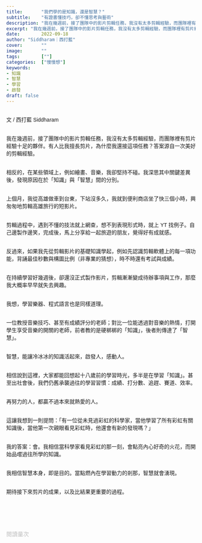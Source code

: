 ```yaml
---
title:       "我們學的是知識，還是智慧？"
subtitle:    "有證書懂技巧，卻不懂思考與藝術"
description: "我在幾週前，接了團隊中的影片剪輯任務，我沒有太多剪輯經驗，而團隊裡有剪片經驗十足的夥伴。有人比我擅長剪片，為什麼我還接這項任務？答案源自一次美好的剪輯經驗..."
excerpt: "我在幾週前，接了團隊中的影片剪輯任務，我沒有太多剪輯經驗，而團隊裡有剪片經驗十足的夥伴。有人比我擅長剪片，為什麼我還接這項任務？答案源自一次美好的剪輯經驗..."
date:        2022-09-18
author: "Siddharam｜西打藍"
cover:       ""
image:       ""
tags:        [""]
categories:  ["慢慢想"]
keywords:
- 知識
- 智慧
- 學習
- 啟發
draft: false
---
```


<article style="font-family: 'Noto Sans TC', '微軟正黑體', sans-serif; font-weight: 300;">

<br>文 / 西打藍 Siddharam<br><br>

我在幾週前，接了團隊中的影片剪輯任務，我沒有太多剪輯經驗，而團隊裡有剪片經驗十足的夥伴。有人比我擅長剪片，為什麼我還接這項任務？答案源自一次美好的剪輯經驗。<br><br>

相反的，在某些領域上，例如繪畫、音樂，我卻堅持不碰。我深思其中關鍵差異後，發現原因在於「知識」與「智慧」間的分別。<br><br>

上個月，我從高雄做車到台東，下站沒多久，我就到便利商店坐了快三個小時，興匆匆地剪輯高雄旅行的短影片。<br><br>

剪輯過程中，遇到不懂的技法就上網查，想不到表現形式時，就上 YT 找例子。自己邊製作邊笑，完成後，馬上分享給一起旅遊的朋友，覺得好有成就感。<br><br>

反過來，如果我先從剪輯影片的基礎知識學起，例如先認識剪輯軟體上的每一項功能，背誦最佳秒數與構圖比例（非專業的猜想），時不時還有考試與成績。<br><br>

在持續學習好幾週後，卻還沒正式製作影片，剪輯漸漸變成待辦事項與工作，那麼我大概率早早就失去興趣。<br><br>

我想，學習樂器、程式語言也是同樣道理。<br><br>

一位教授音樂技巧、甚至有成績評分的老師；對比一位能透過對音樂的熱情，打開學生享受音樂的開關的老師，前者教的是硬梆梆的「知識」，後者則傳達了「智慧」。<br><br>

智慧，能讓冷冰冰的知識活起來，啟發人，感動人。<br><br>

相信說到這裡，大家都能回想起十八歲前的學習時光，多半是在學習「知識」。甚至出社會後，我們仍舊承襲過往的學習習慣：成績、打分數、追趕、賽道、效率。<br><br>

再努力的人，都贏不過本來就熱愛的人。<br><br>

這讓我想到一則提問：「有一位從未見過彩虹的科學家，當他學習了所有彩虹有關知識後，當他第一次親眼看見彩虹時，他還會有新的發現嗎？」<br><br>

我的答案：會。我相信當科學家看見彩虹的那一刻，會點亮內心好奇的火花，而開始品嚐過往所學的知識。<br><br>

我相信智慧本身，即是目的。當點燃內在學習動力的剎那，智慧就會湧現。<br><br>

期待接下來剪片的成果，以及比結果更重要的過程。<br><br>



<br><br><br>

</article>

<div style="color: #bfbfbf; font-size: 15px;" id="busuanzi_container_page_pv">
  閱讀量<span id="busuanzi_value_page_pv"></span>次
</div>

<script src="../../js/post.js"></script>




